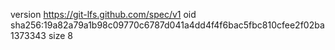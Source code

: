 version https://git-lfs.github.com/spec/v1
oid sha256:19a82a79a1b98c09770c6787d041a4dd4f4f6bac5fbc810cfee2f02ba1373343
size 8
